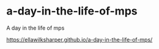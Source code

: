 # a-day-in-the-life-of-mps
A day in the life of mps

https://ellawilksharper.github.io/a-day-in-the-life-of-mps/

